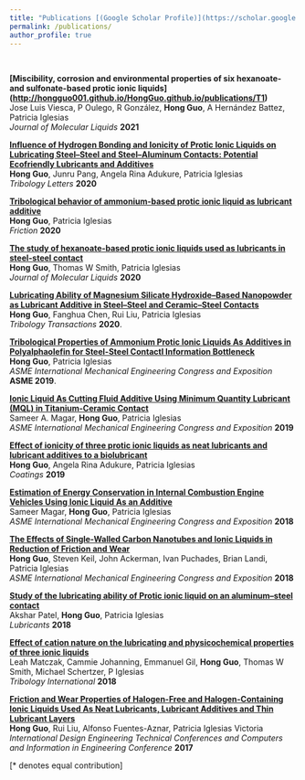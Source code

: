 ```yaml
---
title: "Publications [(Google Scholar Profile)](https://scholar.google.com/citations?user=g2iYtN8AAAAJ&hl=en)"
permalink: /publications/
author_profile: true
---
```

<br>

<b>[Miscibility, corrosion and environmental properties of six hexanoate- and sulfonate-based protic ionic liquids] (http://hongguo001.github.io/HongGuo.github.io/publications/T1)</b> <br> 
Jose Luis Viesca, P Oulego, R González, <b>Hong Guo</b>, A Hernández Battez, Patricia Iglesias<br>
<i>Journal of Molecular Liquids</i> <b>2021</b> 

<b>[Influence of Hydrogen Bonding and Ionicity of Protic Ionic Liquids on Lubricating Steel–Steel and Steel–Aluminum Contacts: Potential Ecofriendly Lubricants and Additives](http://hongguo001.github.io/HongGuo.github.io/publications/T2)</b> <br> 
<b>Hong Guo</b>, Junru Pang, Angela Rina Adukure, Patricia Iglesias<br>
<i>Tribology Letters</i> <b>2020</b> 

<b>[Tribological behavior of ammonium-based protic ionic liquid as lubricant additive](http://hongguo001.github.io/HongGuo.github.io/publications/T3)</b> <br> 
<b>Hong Guo</b>, Patricia Iglesias<br>
<i>Friction</i> <b>2020</b> 

<b>[The study of hexanoate-based protic ionic liquids used as lubricants in steel-steel contact](https://hongguo001.github.io/HongGuo.github.io/publications/T4)</b><br> 
<b>Hong Guo</b>, Thomas W Smith, Patricia Iglesias<br>
<i>Journal of Molecular Liquids</i> <b>2020</b>

<b>[Lubricating Ability of Magnesium Silicate Hydroxide–Based Nanopowder as Lubricant Additive in Steel–Steel and Ceramic–Steel Contacts](https://hongguo001.github.io/HongGuo.github.io/publications/T5)</b> <br> 
<b>Hong Guo</b>, Fanghua Chen, Rui Liu, Patricia Iglesias<br>
<i>Tribology Transactions</i> <b>2020</b>.

<b>[Tribological Properties of Ammonium Protic Ionic Liquids As Additives in Polyalphaolefin for Steel-Steel Contactl Information Bottleneck](https://hongguo001.github.io/HongGuo.github.io/publications/T6)</b> <br> 
<b>Hong Guo</b>, Patricia Iglesias<br>
<i>ASME International Mechanical Engineering Congress and Exposition</i> <b>ASME 2019</b>.

<b>[Ionic Liquid As Cutting Fluid Additive Using Minimum Quantity Lubricant (MQL) in Titanium-Ceramic Contact](http://hongguo001.github.io/HongGuo.github.io/publications/T7)</b> <br> 
Sameer A. Magar, <b>Hong Guo</b>, Patricia Iglesias<br>
<i>ASME International Mechanical Engineering Congress and Exposition</i> <b>2019</b> 

<b>[Effect of ionicity of three protic ionic liquids as neat lubricants and lubricant additives to a biolubricant](http://hongguo001.github.io/HongGuo.github.io/publications/T8)</b> <br> 
<b>Hong Guo</b>, Angela Rina Adukure, Patricia Iglesias<br>
<i>Coatings</i> <b>2019</b> 

<b>[Estimation of Energy Conservation in Internal Combustion Engine Vehicles Using Ionic Liquid As an Additive](http://hongguo001.github.io/HongGuo.github.io/publications/T9)</b> <br> 
Sameer Magar, <b>Hong Guo</b>, Patricia Iglesias<br>
<i>ASME International Mechanical Engineering Congress and Exposition</i> <b>2018</b> 

<b>[The Effects of Single-Walled Carbon Nanotubes and Ionic Liquids in Reduction of Friction and Wear](http://hongguo001.github.io/HongGuo.github.io/publications/T10)</b> <br> 
<b>Hong Guo</b>, Steven Keil, John Ackerman, Ivan Puchades, Brian Landi, Patricia Iglesias<br>
<i>ASME International Mechanical Engineering Congress and Exposition</i> <b>2018</b> 

<b>[Study of the lubricating ability of Protic ionic liquid on an aluminum–steel contact](http://hongguo001.github.io/HongGuo.github.io/publications/T11)</b> <br> 
Akshar Patel, <b>Hong Guo</b>, Patricia Iglesias<br>
<i>Lubricants</i> <b>2018</b> 

<b>[Effect of cation nature on the lubricating and physicochemical properties of three ionic liquids](http://hongguo001.github.io/HongGuo.github.io/publications/T12)</b> <br> 
Leah Matczak, Cammie Johanning, Emmanuel Gil, <b>Hong Guo</b>, Thomas W Smith, Michael Schertzer, P Iglesias<br>
<i>Tribology International</i> <b>2018</b> 

<b>[Friction and Wear Properties of Halogen-Free and Halogen-Containing Ionic Liquids Used As Neat Lubricants, Lubricant Additives and Thin Lubricant Layers](http://hongguo001.github.io/HongGuo.github.io/publications/T13)</b> <br> 
<b>Hong Guo</b>, Rui Liu, Alfonso Fuentes-Aznar, Patricia Iglesias Victoria<br>
<i>International Design Engineering Technical Conferences and Computers and Information in Engineering Conference</i> <b>2017</b> 

[\* denotes equal contribution]
